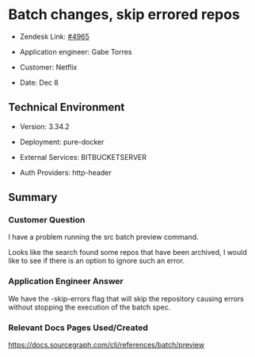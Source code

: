 

# Batch changes, skip errored repos <!-- Ticket Title  Hint: include keywords to make it searchable -->



- Zendesk Link: [#4965](https://sourcegraph.zendesk.com/agent/tickets/4965)

- Application engineer: Gabe Torres

- Customer: Netflix <!-- Redact if this contains personally identifying information -->

- Date: Dec 8


<!-- Data populated from integration, speak to Ben Gordon or Michael Bali if not working -->

<!-- During Internal team trial, fill missing data manually (we are waiting for all data to sync) -->



## Technical Environment

- Version: 3.34.2​

- Deployment: pure-docker

- External Services: BITBUCKETSERVER

- Auth Providers: http-header



## Summary

### Customer Question
I have a problem running the src batch preview command.

Looks like the search found some repos that have been archived, I would like to see if there is an option to ignore such an error.


### Application Engineer Answer
We have the -skip-errors flag that will skip the repository causing errors without stopping the execution of the batch spec.



### Relevant Docs Pages Used/Created
https://docs.sourcegraph.com/cli/references/batch/preview 


<!-- Once complete, upload a copy to https://github.com/sourcegraph/support-tools-internal/tree/main/resolved-tickets as a .md file -->
<!-- Name the file 4965.md -->
